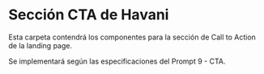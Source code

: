 
# Sección CTA de Havani

Esta carpeta contendrá los componentes para la sección de Call to Action de la landing page.

Se implementará según las especificaciones del Prompt 9 - CTA.
